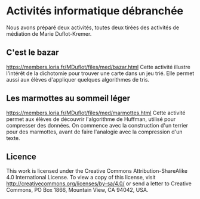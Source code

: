 # Activités informatique débranchée
Nous avons préparé deux activités, toutes deux tirées des activités de médiation de Marie Duflot-Kremer.

## C'est le bazar
https://members.loria.fr/MDuflot/files/med/bazar.html
Cette activité illustre l'intérêt de la dichotomie pour trouver une carte dans un jeu trié.
Elle permet aussi aux élèves d'appliquer quelques algorithmes de tris.

## Les marmottes au sommeil léger
https://members.loria.fr/MDuflot/files/med/marmottes.html
Cette activité permet aux élèves de découvrir l'algorithme de Huffman, utilisé pour compresser
des données.
On commence avec la construction d'un terrier pour des marmottes, avant de faire l'analogie
avec la compression d'un texte.

## Licence
This work is licensed under the Creative Commons Attribution-ShareAlike 4.0 International License. To view a copy of this license, visit http://creativecommons.org/licenses/by-sa/4.0/ or send a letter to Creative Commons, PO Box 1866, Mountain View, CA 94042, USA.
